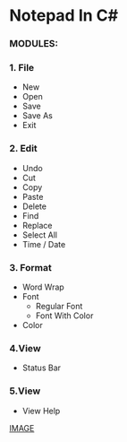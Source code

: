 # Notepad In C#
### MODULES:
### 1. File  
- New
- Open 
- Save
- Save As
- Exit 
### 2. Edit
- Undo
- Cut
- Copy
- Paste
- Delete
- Find
- Replace 
- Select All
- Time / Date
### 3. Format
- Word Wrap
- Font
  - Regular Font
  - Font With Color
- Color
### 4.View
- Status Bar
### 5.View
- View Help

 [IMAGE](https://github.com/Daniyalzakir321/Notepad/blob/master/Image%20Notepad.png)
